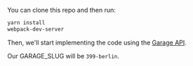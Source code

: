 You can clone this repo and then run:

```bash
yarn install
webpack-dev-server
```
Then, we'll start implementing the code using the [Garage API](https://github.com/lewagon/garage-api#wagon---garage-api-).

Our GARAGE_SLUG will be `399-berlin`.